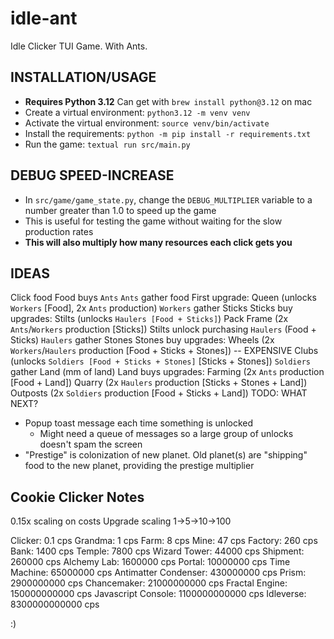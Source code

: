 # idle-ant
Idle Clicker TUI Game.  With Ants.


## INSTALLATION/USAGE

- **Requires Python 3.12**  Can get with `brew install python@3.12` on mac
- Create a virtual environment: `python3.12 -m venv venv`
- Activate the virtual environment: `source venv/bin/activate`
- Install the requirements: `python -m pip install -r requirements.txt`
- Run the game: `textual run src/main.py`

## DEBUG SPEED-INCREASE

- In `src/game/game_state.py`, change the `DEBUG_MULTIPLIER` variable to a number greater than 1.0 to speed up the game
- This is useful for testing the game without waiting for the slow production rates
- **This will also multiply how many resources each click gets you**


## IDEAS

Click food
Food buys `Ants`
`Ants` gather food
First upgrade: Queen (unlocks `Workers` [Food], 2x `Ants` production)
`Workers` gather Sticks
Sticks buy upgrades:
  Stilts (unlocks `Haulers [Food + Sticks]`)
  Pack Frame (2x `Ants`/`Workers` production [Sticks])
Stilts unlock purchasing `Haulers` (Food + Sticks)
`Haulers` gather Stones
Stones buy upgrades:
  Wheels (2x `Workers`/`Haulers` production [Food + Sticks + Stones]) -- EXPENSIVE
  Clubs (unlocks `Soldiers [Food + Sticks + Stones]` [Sticks + Stones])
`Soldiers` gather Land (mm of land)
Land buys upgrades:
  Farming (2x `Ants` production [Food + Land])
  Quarry  (2x `Haulers` production [Sticks + Stones + Land])
  Outposts (2x `Soldiers` production [Food + Sticks + Land])
TODO:  WHAT NEXT?

- Popup toast message each time something is unlocked
  - Might need a queue of messages so a large group of unlocks doesn't spam the screen 
- "Prestige" is colonization of new planet.  Old planet(s) are "shipping" food to the new planet, providing the prestige multiplier


## Cookie Clicker Notes

0.15x scaling on costs
Upgrade scaling 1->5->10->100

Clicker: 0.1 cps
Grandma: 1 cps
Farm: 8 cps
Mine: 47 cps
Factory: 260 cps
Bank: 1400 cps
Temple: 7800 cps
Wizard Tower: 44000 cps
Shipment: 260000 cps
Alchemy Lab: 1600000 cps
Portal: 10000000 cps
Time Machine: 65000000 cps
Antimatter Condenser: 430000000 cps
Prism: 2900000000 cps
Chancemaker: 21000000000 cps
Fractal Engine: 150000000000 cps
Javascript Console: 1100000000000 cps
Idleverse: 8300000000000 cps

:)